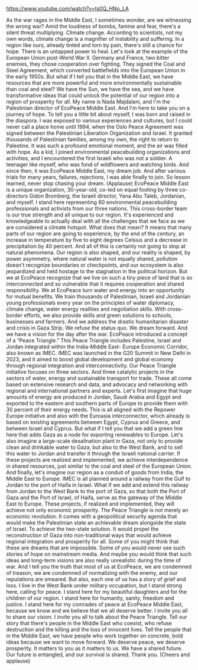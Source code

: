 https://www.youtube.com/watch?v=ts0Q_HNo_LA

As the war rages in the Middle East,
I sometimes wonder,
are we witnessing the wrong war?
Amid the loudness of bombs,
famine and fear,
there's a silent threat multiplying.
Climate change.
According to scientists, not my own words,
climate change is a magnifier
of instability and suffering.
In a region like ours,
already tinted and torn by pain,
there's still a chance for hope.
There is an untapped power to heal.
Let's look at the example
of the European Union
post-World War II.
Germany and France, two bitter enemies,
they chose cooperation over fighting.
They signed the Coal and Steel Agreement,
which converted battlefields
into the European Union
in the early 1950s.
But what if I tell you
that in the Middle East,
we have resources that are more powerful
and more environmentally
sustainable than coal and steel?
We have the Sun, we have the sea,
and we have transformative ideas
that could unlock
the potential of our region
into a region of prosperity for all.
My name is Nada Majdalani,
and I'm the Palestinian director
of EcoPeace Middle East.
And I'm here to take you
on a journey of hope.
To tell you a little bit about myself,
I was born and raised in the diaspora.
I was exposed to various
experiences and cultures,
but I could never call a place home
until 1994, when the Oslo
Peace Agreement was signed
between the Palestinian Liberation
Organization and Israel.
It granted thousands of Palestinian
families, among my own,
the right to return to Palestine.
It was such a profound emotional moment,
and the air was filled with hope.
As a kid, I joined
environmental peacebuilding
organizations and activities,
and I encountered the first
Israeli who was not a soldier.
A teenager like myself,
who was fond of wildflowers
and watching birds.
And since then,
it was EcoPeace Middle East,
my dream job.
And after various trials
for many years, failures, rejections,
I was able finally to join.
So lesson learned,
never stop chasing your dream.
(Applause)
EcoPeace Middle East
is a unique organization,
30-year-old, co-led on equal footing
by three co-directors
Gidon Bromberg, the Israeli director,
Yana Abu Taleb, Jordanian,
and myself.
I stand here representing 60 environmental
peacebuilding professionals and activists
from our three nations.
This cross-border team
is our true strength
and all unique to our region.
It's experienced and knowledgeable
to actually deal with all
the challenges that we face
as we are considered a climate hotspot.
What does that mean?
It means that many parts of our region
are going to experience,
by the end of the century,
an increase in temperature
by five to eight degrees Celsius
and a decrease in precipitation
by 40 percent.
And all of this is certainly not going
to stop at natural phenomena.
Our region is also shaped,
and our reality is shaped,
by power asymmetry,
where natural water is not equally shared,
pollution doesn't recognize
boundaries or checkpoints,
and our ecosystem is also jeopardized
and held hostage to the stagnation
in the political horizon.
But we at EcoPeace recognize
that we live on such a tiny piece of land
that is so interconnected
and so vulnerable
that it requires cooperation
and shared responsibility.
We at EcoPeace turn water and energy
into an opportunity for mutual benefits.
We train thousands of Palestinian,
Israeli and Jordanian young
professionals every year
on the principles of water diplomacy,
climate change, water energy realities
and negotiation skills.
With cross-border efforts,
we also provide skills and green solutions
to schools, businesses and farmers.
And we address the drastic humanitarian
disaster and crisis in Gaza Strip.
We refuse the status quo.
We dream forward.
And we have a vision
for the day after the war.
EcoPeace introduced a concept
of a “Peace Triangle.”
This Peace Triangle includes
Palestine, Israel and Jordan
integrated within the India-Middle East-
Europe Economic Corridor,
also known as IMEC.
IMEC was launched in the G20 Summit
in New Delhi in 2023,
and it aimed to boost global
development and global economy
through regional integration
and interconnectivity.
Our Peace Triangle initiative
focuses on three sectors.
And three catalytic projects
in the sectors of water,
energy and sustainable
transport for trade.
These all come based
on extensive research and data,
and advocacy and networking
with regional and international
partners and experts.
Let's first imagine
that huge amounts of energy are produced
in Jordan, Saudi Arabia and Egypt
and exported to the eastern
and southern parts of Europe
to provide them with 30 percent
of their energy needs.
This is all aligned with
the Repower Europe initiative
and also with the Euroasia interconnector,
which already is based
on existing agreements
between Egypt, Cyprus and Greece,
and between Israel and Cyprus.
But what if I tell you
that we add a green line here
that adds Gaza as a node
for exporting renewables to Europe.
Let's also imagine a large-scale
desalination plant in Gaza,
not only to provide clean
and drinkable water to Gaza,
but also to the West Bank,
and to sell this water to Jordan
and transfer it through
the Israeli national carrier.
If these projects are realized
and implemented,
we achieve interdependence
in shared resources,
just similar to the coal and steel
of the European Union.
And finally, let's imagine
our region as a conduit
of goods from India,
the Middle East to Europe.
IMEC is all planned around a railway
from the Gulf to Jordan
to the port of Haifa in Israel.
What if we add and extend this railway
from Jordan to the West Bank
to the port of Gaza,
so that both the Port of Gaza
and the Port of Israel, of Haifa,
serve as the gateway
of the Middle East to Europe.
These projects, if realized
and implemented,
they will achieve not
only economic prosperity.
The Peace Triangle is not
merely an economic revolution.
It comes with a geopolitical
security agenda
that would make the Palestinian state
an achievable dream
alongside the state of Israel.
To achieve the two-state solution.
It would propel the reconstruction of Gaza
into non-traditional ways
that would achieve regional
integration and prosperity for all.
Some of you might think
that these are dreams that are impossible.
Some of you would never see such stories
of hope on mainstream media.
And maybe you would think that such ideas
and long-term visions are also
really unrealistic during the time of war.
And I tell you the truth
that most of us at EcoPeace,
we are condemned of treason,
we are condemned
of normalizing with the enemy,
and our reputations are smeared.
But also, each one of us
has a story of grief and loss.
I live in the West Bank
under military occupation,
but I stand strong here,
calling for peace.
I stand here for my beautiful daughters
and for the children of our region.
I stand here for humanity,
sanity, freedom and justice.
I stand here for my comrades
of peace at EcoPeace Middle East,
because we know and we believe
that we all deserve better.
I invite you all to share our vision.
I invite you all to talk
about the Peace Triangle.
Tell our story that there's people
in the Middle East who coexist,
who refuse destruction and the killing
and the loss of innocent lives.
Tell the people that in the Middle East,
we have people who work together
on concrete, bold ideas
because we want to move forward.
We deserve peace, we deserve prosperity.
It matters to you as it matters to us.
We have a shared future.
Our future is entangled,
and our survival is shared.
Thank you.
(Cheers and applause)